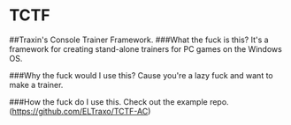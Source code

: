 # TCTF
##Traxin's Console Trainer Framework.
###What the fuck is this?
It's a framework for creating stand-alone trainers for PC games on the Windows OS.

###Why the fuck would I use this?
Cause you're a lazy fuck and want to make a trainer.

###How the fuck do I use this.
Check out the example repo. (https://github.com/ELTraxo/TCTF-AC)
